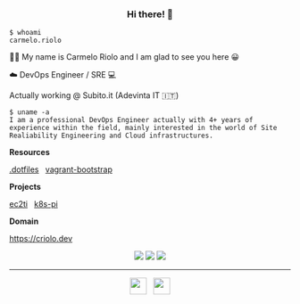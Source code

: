 ### <p align="center">Hi there! 👋</p>

<p align="center"> 

```shell
$ whoami              
carmelo.riolo
```

🐱‍💻 My name is Carmelo Riolo and I am glad to see you here 😀

☁️ DevOps Engineer / SRE 💻
    
Actually working @ Subito.it (Adevinta IT 🇮🇹)

</p>

```
$ uname -a
I am a professional DevOps Engineer actually with 4+ years of experience within the field, mainly interested in the world of Site Realiability Engineering and Cloud infrastructures.
````


**Resources**


<a href="https://github.com/carmeloriolo/.dotfiles">.dotfiles</a>&nbsp;&nbsp;
<a href="https://github.com/carmeloriolo/vagrant-bootstrap">vagrant-bootstrap</a>&nbsp;&nbsp;


**Projects**


<a href="https://github.com/carmeloriolo/ec2ti">ec2ti</a>&nbsp;&nbsp;
<a href="https://github.com/carmeloriolo/k8s-pi">k8s-pi</a>&nbsp;&nbsp;


**Domain**


https://criolo.dev

<p align='center'>
    <img src="https://img.shields.io/badge/OS-Linux-informational?style=flat&logo=linux&logoColor=white&color=2bbc8a">
    <img src="https://img.shields.io/badge/Code-Python-informational?style=flat&logo=python&logoColor=white&color=2bbc8a">
    <img src="https://img.shields.io/badge/Code-Golang-informational?style=flat&logo=go&logoColor=white&color=2bbc8a">
</p>



<hr/>
<p align='center'>
    <a href="https://twitter.com/carmelo_riolo"><img height="30" src="./imgs/twitter.png"></a>&nbsp;&nbsp;
    <a href="https://www.linkedin.com/in/carmelo-riolo-628690105/"><img height="30" src="https://github.com/WaylonWalker/WaylonWalker/blob/main/icon/linkedin.png?raw=true"></a>
</p>
